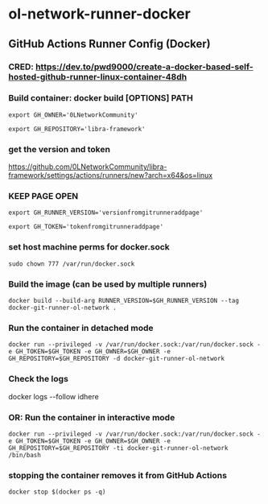 # ol-network-runner-docker


## GitHub Actions Runner Config (Docker)
### CRED: https://dev.to/pwd9000/create-a-docker-based-self-hosted-github-runner-linux-container-48dh
### Build container: docker build [OPTIONS] PATH

`export GH_OWNER='0LNetworkCommunity'`

`export GH_REPOSITORY='libra-framework'`


### get the version and token
https://github.com/0LNetworkCommunity/libra-framework/settings/actions/runners/new?arch=x64&os=linux
### KEEP PAGE OPEN
`export GH_RUNNER_VERSION='versionfromgitrunneraddpage'`

`export GH_TOKEN='tokenfromgitrunneraddpage'`

### set host machine perms for docker.sock
`sudo chown 777 /var/run/docker.sock`

### Build the image (can be used by multiple runners)
`docker build --build-arg RUNNER_VERSION=$GH_RUNNER_VERSION --tag docker-git-runner-ol-network .`

### Run the container in detached mode
`docker run --privileged -v /var/run/docker.sock:/var/run/docker.sock -e GH_TOKEN=$GH_TOKEN -e GH_OWNER=$GH_OWNER -e GH_REPOSITORY=$GH_REPOSITORY -d docker-git-runner-ol-network`
### Check the logs
docker logs --follow idhere

### OR: Run the container in interactive mode
`docker run --privileged -v /var/run/docker.sock:/var/run/docker.sock -e GH_TOKEN=$GH_TOKEN -e GH_OWNER=$GH_OWNER -e GH_REPOSITORY=$GH_REPOSITORY -ti docker-git-runner-ol-network /bin/bash`


### stopping the container removes it from GitHub Actions
`docker stop $(docker ps -q)`
